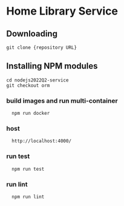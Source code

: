 # Home Library Service

## Downloading

```
git clone {repository URL}
```

## Installing NPM modules

```
cd nodejs2022Q2-service
git checkout orm

```

### build images and run multi-container
```
  npm run docker
```

### host
```
  http://localhost:4000/
```

### run test
```
  npm run test
```

### run lint
```
  npm run lint
```